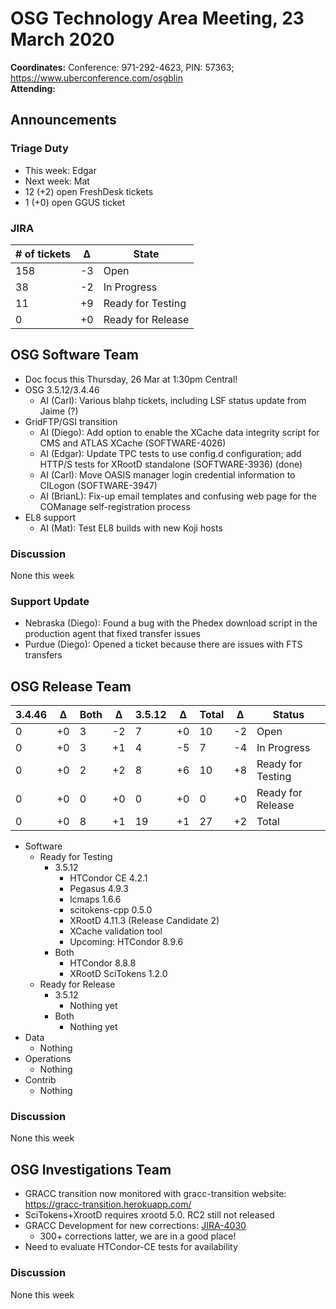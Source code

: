 # OSG Technology Area Meeting, 23 March 2020

**Coordinates:** Conference: 971-292-4623, PIN: 57363; <https://www.uberconference.com/osgblin>  
**Attending:**   


## Announcements


### Triage Duty

-   This week: Edgar
-   Next week: Mat
-   12 (+2) open FreshDesk tickets
-   1 (+0) open GGUS ticket


### JIRA

| # of tickets | &Delta; | State             |
|------------ |------- |----------------- |
| 158          | -3      | Open              |
| 38           | -2      | In Progress       |
| 11           | +9      | Ready for Testing |
| 0            | +0      | Ready for Release |


## OSG Software Team

-   Doc focus this Thursday, 26 Mar at 1:30pm Central!
-   OSG 3.5.12/3.4.46  
    -   AI (Carl): Various blahp tickets, including LSF status update from Jaime (?)
-   GridFTP/GSI transition  
    -   AI (Diego): Add option to enable the XCache data integrity script for CMS and ATLAS XCache (SOFTWARE-4026)
    -   AI (Edgar): Update TPC tests to use config.d configuration; add HTTP/S tests for XRootD standalone (SOFTWARE-3936)  (done)
    -   AI (Carl): Move OASIS manager login credential information to CILogon (SOFTWARE-3947)
    -   AI (BrianL): Fix-up email templates and confusing web page for the COManage self-registration process
-   EL8 support  
    -   AI (Mat): Test EL8 builds with new Koji hosts


### Discussion

None this week  


### Support Update

-   Nebraska (Diego): Found a bug with the Phedex download script in the production agent that fixed transfer issues
-   Purdue (Diego): Opened a ticket because there are issues with FTS transfers


## OSG Release Team

| 3.4.46 | &Delta; | Both | &Delta; | 3.5.12 | &Delta; | Total | &Delta; | Status            |
| ------ | ------- | ---- | ------- | ------ | ------- | ----- | ------- | ----------------- |
| 0      | +0      | 3    | -2      | 7      | +0      | 10    | -2      | Open              |
| 0      | +0      | 3    | +1      | 4      | -5      | 7     | -4      | In Progress       |
| 0      | +0      | 2    | +2      | 8      | +6      | 10    | +8      | Ready for Testing |
| 0      | +0      | 0    | +0      | 0      | +0      | 0     | +0      | Ready for Release |
| 0      | +0      | 8    | +1      | 19     | +1      | 27    | +2      | Total             |

-   Software  
    -   Ready for Testing  
        -   3.5.12  
            -   HTCondor CE 4.2.1
            -   Pegasus 4.9.3
            -   lcmaps 1.6.6
            -   scitokens-cpp 0.5.0
            -   XRootD 4.11.3 (Release Candidate 2)
            -   XCache validation tool
            -   Upcoming: HTCondor 8.9.6
        -   Both  
            -   HTCondor 8.8.8
            -   XRootD SciTokens 1.2.0
    -   Ready for Release  
        -   3.5.12  
            -   Nothing yet
        -   Both  
            -   Nothing yet
-   Data  
    -   Nothing
-   Operations  
    -   Nothing
-   Contrib  
    -   Nothing

### Discussion

None this week  


## OSG Investigations Team

-   GRACC transition now monitored with gracc-transition website: <https://gracc-transition.herokuapp.com/>
-   SciTokens+XrootD requires xrootd 5.0.  RC2 still not released
-   GRACC Development for new corrections: [JIRA-4030](https://opensciencegrid.atlassian.net/browse/SOFTWARE-4030)
    -   300+ corrections latter, we are in a good place!
-   Need to evaluate HTCondor-CE tests for availability


### Discussion

None this week

